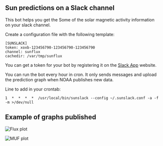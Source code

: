 ## Sun predictions on a Slack channel

This bot helps you get the Some of the solar magnetic activity
information on your slack channel.

Create a configuration file with the following template:

```
[SUNSLACK]
token: xoxb-123456790-123456790-123456790
channel: sunflux
cachedir: /var/tmp/sunflux
```

You can get a token for your bot by registering it on the [Slack
App][1] website.

You can run the bot every hour in cron. It only sends messages and
upload the prediction graph when NOAA publishes new data.

Line to add in your crontab:
```
1  *  *  *  *  /usr/local/bin/sunslack --config ~/.sunslack.conf -a -f -m >/dev/null
```

## Example of graphs published

![Flux plot](misc/flux.png)

![MUF plot](misc/MUF.gif)

[1]: https://api.slack.com/apps
